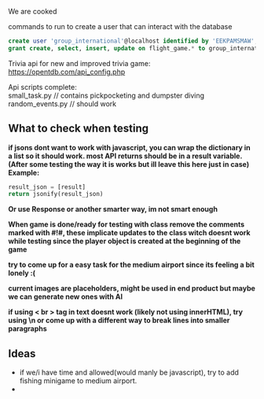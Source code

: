 We are cooked

commands to run to create a user that can interact with the database
``` sql
create user 'group_international'@localhost identified by 'EEKPAMSMAW';
grant create, select, insert, update on flight_game.* to group_international@localhost;
```

Trivia api for new and improved trivia game: https://opentdb.com/api_config.php

Api scripts complete: 
<br>small_task.py // contains pickpocketing and dumpster diving 
<br>random_events.py // should work
<br>


## What to check when testing
**if jsons dont want to work with javascript, you can wrap the dictionary in a list so it should work. most API returns should be in a result variable.(After some testing the way it is works but ill leave this here just in case) Example:**
``` python
result_json = [result]
return jsonify(result_json)
```
**Or use Response or another smarter way, im not smart enough**

**When game is done/ready for testing with class remove the comments marked with #!#, these implicate updates to the class witch doesnt work while testing since the player object is created at the beginning of the game**

**try to come up for a easy task for the medium airport since its feeling a bit lonely :(**

**current images are placeholders, might be used in end product but maybe we can generate new ones with AI**

**if using < br > tag in text doesnt work (likely not using innerHTML), try using \n or come up with a different way to break lines into smaller paragraphs**

## Ideas

- if we/i have time and allowed(would manly be javascript), try to add fishing minigame to medium airport.
- 


